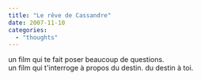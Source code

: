 ```yaml
---
title: "Le rêve de Cassandre"
date: 2007-11-10
categories: 
  - "thoughts"
---
```


un film qui te fait poser beaucoup de questions.  
un film qui t'interroge à propos du destin. du destin à toi.
